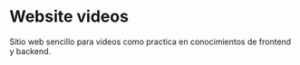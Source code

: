 # Website videos

Sitio web sencillo para videos como practica en conocimientos de frontend y backend. 
